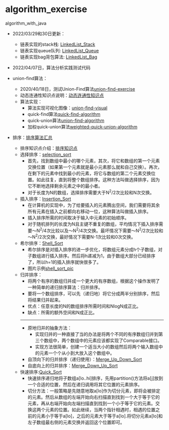 # algorithm_exercise
algorithm_with_java
- 2022/03/29和30日更新：
    - 链表实现的stack栈: [LinkedList_Stack](./src/com/young/linked_list/LinkedListStack.java)
    - 链表实现queue队列: [LinkedList_Queue](./src/com/young/linked_list/LinkedListQueue.java)
    - 链表实现bag背包算法: [LinkedList_Bag](./src/com/young/linked_list/LinkedListBag.java)
- 2022/04/07日，算法分析实践测试代码
- union-find算法：
    - 2020/40/18日，测试Union-Find算法[union-find-exercise](./src/com/young/union_find_exercise/QuickUnionExercise.java)
    - 动态连通性知识点说明：[动态连通性知识点](./src/com/young/union_find_exercise/动态连通性知识点.md)
    - 算法实现：
        - 算法实现可视化图像：[union-find-visual](./src/com/young/union_find_exercise/union-find-detail.jpg)
        - quick-find算法[quick-find-algorithm](./src/com/young/union_find_exercise/QuickFindExercise.java)
        - quick-union算法[union-find-algorithm](./src/com/young/union_find_exercise/UnionFindExercise.java)
        - 加权quick-union算法[weighted-quick-union-algorithm](./src/com/young/union_find_exercise/WeightedQuickUnionExercise.java)
    
- 排序：[排序算法汇总](./src/com/young/sort_algorithm)
    - 排序知识点介绍：[排序知识点](./src/com/young/sort_algorithm/排序知识点.md)
    - 选择排序：[selection_sort](./src/com/young/sort_algorithm/Selection_Sort.java)
        - 首先，找到数组中最小的哪个元素，其次，将它和数组的第一个元素交换位置（如果第一个元素就是最小元素那么就和自己交换）。再次，在剩下的元素中找到最小的元素，将它与数组的第二个元素交换位置。如此往复，直到将整个数组排序。这种方法叫做选择排序，因为它不断地选择剩余元素之中的最小者。
        - 对于长度为N的数组，选择排序需要大于N<sup>2</sup>/2次比较和N次交换。
    - 插入排序：[Insertion_Sort](./src/com/young/sort_algorithm/Insertion_Sort.java)
        - 在计算机的实现中，为了给要插入的元素腾出空间，我们需要将其余所有元素在插入之前都向右移动一位，这种算法叫做插入排序。
        - 插入排序所需的时间取决于输入中元素的初始顺序。
        - 对于随机排列的长度为N且主键不重复的数组，平均情况下插入排序需要～N<sup>2</sup>/4次比较以及～N<sup>2</sup>/4次交换。最坏情况下需要～N<sup>2</sup>/2次比较和～N<sup>2</sup>/2次交换，最好情况下需要N-1次比较和0次交换。
    - 希尔排序：[Shell_Sort](./src/com/young/sort_algorithm/Shell_Sort.java)
        - 希尔排序是对插入排序的进一步优化，将数组元素分成h个子数组，对子数组进行插入排序。然后将h递减为1，由于数组大部分已经排序了，所以h=1的插入排序就快很多了。
        - 图片示例[shell_sort_pic](./resources/imgs/IMG_8537.PNG)
    - 归并排序：
        - 将两个有序的数组归并成一个更大的有序数组，根据这个操作发明了一种简单的递归排序算法：归并排序。
        - 要将一个数组排序，可以先（递归地）将它分成两半分别排序，然后将结果归并起来。
        - 优点：任意长度的N的数组排序所需时间和NlogN成正比。
        - 缺点：所需的额外空间和N成正比。
        ***
        - 原地归并的抽象方法：
            - 实现归并的一种直接了当的办法是将两个不同的有序数组归并到第三个数组中，两个数组中的元素应该都实现了Comparable接口。
            - 实现方法很简单，创建一个适当大小的数组然后将两个输入数组中的元素一个个从小到大放入这个数组中。
        - 自顶向下的归并排序（递归使用）：[Merge_Up_Down_Sort](./src/com/young/sort_algorithm/Merge_Up_Down_Sort.java)
        - 自底向上的归并排序：[Merge_Down_Up_Sort](./src/com/young/sort_algorithm/Merge_Down_Up_Sort.java)
    - 快速排序:[Quick_Sort](./src/com/young/sort_algorithm/Quick_sort.java)
        - 快速排序递归地将子数组a\[lo..hi]排序，先用partition()方法将a\[j]放到一个合适的位置，然后在递归调用将其它位置的元素排序。
        - 切分方法：一般策略是先随意地取a\[lo]作为切分元素，即将会被排定的元素。然后从数组的左端开始向右扫描直到找到一个大于等于它的元素，再从右端开始向左端扫描直到找到一个小于等于它的元素。交换这两个元素的位置。如此继续，当两个指针相遇时，相遇的位置之前的元素小于等于a\[lo]，之后的元素大于等于a\[lo].将切分元素a\[lo]和左子数组最右侧的元素交换并返回这个位置即可。
    
